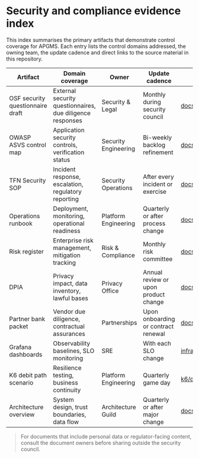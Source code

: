 # Security and compliance evidence index

This index summarises the primary artifacts that demonstrate control coverage for
APGMS. Each entry lists the control domains addressed, the owning team, the update
cadence and direct links to the source material in this repository.

| Artifact | Domain coverage | Owner | Update cadence | Location |
| --- | --- | --- | --- | --- |
| OSF security questionnaire draft | External security questionnaires, due diligence responses | Security & Legal | Monthly during security council | [docs/OSF-questionnaire-draft.md](./OSF-questionnaire-draft.md) |
| OWASP ASVS control map | Application security controls, verification status | Security Engineering | Bi-weekly backlog refinement | [docs/ASVS-control-map.csv](./ASVS-control-map.csv) |
| TFN Security SOP | Incident response, escalation, regulatory reporting | Security Operations | After every incident or exercise | [docs/security/TFN-SOP.md](./security/TFN-SOP.md) |
| Operations runbook | Deployment, monitoring, operational readiness | Platform Engineering | Quarterly or after process change | [docs/ops/runbook.md](./ops/runbook.md) |
| Risk register | Enterprise risk management, mitigation tracking | Risk & Compliance | Monthly risk committee | [docs/risk/register.md](./risk/register.md) |
| DPIA | Privacy impact, data inventory, lawful bases | Privacy Office | Annual review or upon product change | [docs/privacy/dpia.md](./privacy/dpia.md) |
| Partner bank packet | Vendor due diligence, contractual assurances | Partnerships | Upon onboarding or contract renewal | [docs/partners/bank-packet.md](./partners/bank-packet.md) |
| Grafana dashboards | Observability baselines, SLO monitoring | SRE | With each SLO change | [infra/observability/grafana/dashboards.json](../infra/observability/grafana/dashboards.json) |
| K6 debit path scenario | Resilience testing, business continuity | Platform Engineering | Quarterly game day | [k6/debit-path.js](../k6/debit-path.js) |
| Architecture overview | System design, trust boundaries, data flow | Architecture Guild | Quarterly or after major change | [docs/architecture.md](./architecture.md) |

> For documents that include personal data or regulator-facing content, consult the
> document owners before sharing outside the security council.
